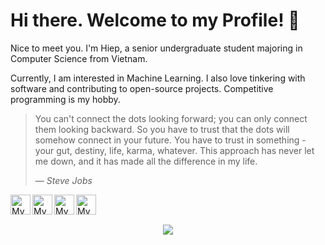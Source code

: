 # Hi there. Welcome to my Profile! 👋

Nice to meet you. I'm Hiep, a senior undergraduate student majoring in Computer Science from Vietnam.

Currently, I am interested in Machine Learning. I also love tinkering with software and contributing to open-source projects. Competitive programming is my hobby.

> You can't connect the dots looking forward; you can only connect them looking backward. So you have to trust that the dots will somehow connect in your future. You have to trust in something - your gut, destiny, life, karma, whatever. This approach has never let me down, and it has made all the difference in my life.
>
> &mdash; <cite>Steve Jobs</cite>

<a href="https://github.com/hieplpvip">
	<img width="32" align="left"
		 alt="My GitHub profile"
		 src="https://cdn.jsdelivr.net/npm/simple-icons@v3/icons/github.svg">
</a>

<a href="https://www.linkedin.com/in/hieple8102/">
	<img width="32" align="left"
		 alt="My LinkedIn profile"
		 src="https://cdn.jsdelivr.net/npm/simple-icons@v3/icons/linkedin.svg">
</a>

<a href="https://twitter.com/hieplpvip">
	<img width="32" align="left"
		 alt="My Twitter profile"
		 src="https://cdn.jsdelivr.net/npm/simple-icons@v3/icons/twitter.svg">
</a>

<a href="mailto:baohiep2013@gmail.com">
	<img width="32" align="left"
		 alt="My Gmail"
		 src="https://cdn.jsdelivr.net/npm/simple-icons@v3/icons/gmail.svg">
</a>

<br><br>

<p align="center">
  <img src="https://github-readme-stats.vercel.app/api?username=hieplpvip&bg_color=30,19c9fa,1977fa&title_color=fff&text_color=fff&icon_color=023047&show_icons=true">
</p>
